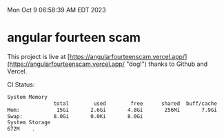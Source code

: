 Mon Oct  9 06:58:39 AM EDT 2023

# angular fourteen scam


This project is live at [https://angularfourteenscam.vercel.app/](https://angularfourteenscam.vercel.app/ "dog!") thanks to Github and Vercel.

CI Status: 

```bash
System Memory
               total        used        free      shared  buff/cache   available
Mem:            15Gi       2.6Gi       4.8Gi       256Mi       7.9Gi        12Gi
Swap:          8.0Gi       0.0Ki       8.0Gi
System Storage
672M	.
```
```bash
